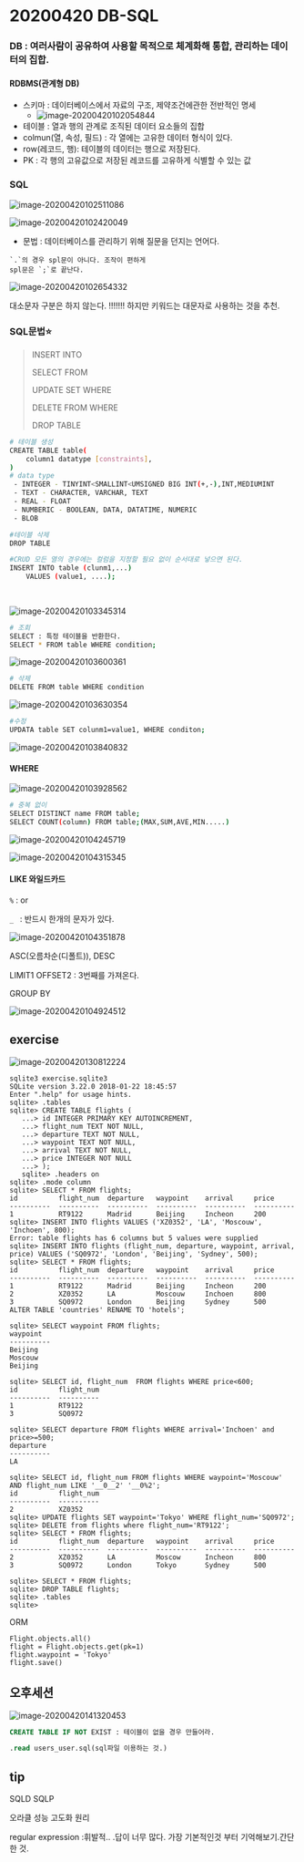 # 20200420 DB-SQL

### DB :  여러사람이 공유하여 사용할 목적으로 체계화해 통합, 관리하는 데이터의 집합.

#### RDBMS(관계형 DB)

- 스키마 : 데이터베이스에서 자료의 구조, 제약조건에관한 전반적인 명세
  - ![image-20200420102054844](assets/image-20200420102054844.png)
- 테이블 : 열과 행의 관계로 조직된 데이터 요소들의 집합
- colmun(열, 속성, 필드) : 각 열에는 고유한 데이터 형식이 있다.
- row(레코드, 행): 테이블의 데이터는 행으로 저장된다.
- PK : 각 행의 고유값으로 저장된 레코드를 고유하게 식별할 수 있는 값

### SQL

![image-20200420102511086](assets/image-20200420102511086.png)

![image-20200420102420049](assets/image-20200420102420049.png)

- 문법 :  데이터베이스를 관리하기 위해 질문을 던지는 언어다.

```bahs
`.`의 경우 spl문이 아니다. 조작이 편하게
spl문은 `;`로 끝난다.
```

![image-20200420102654332](assets/image-20200420102654332.png)

대소문자 구분은 하지 않는다. !!!!!!! 하지만 키워드는 대문자로 사용하는 것을 추천.

### SQL문법:star:

> INSERT INTO
>
> SELECT FROM
>
> UPDATE  SET WHERE
>
> DELETE FROM WHERE
>
> DROP TABLE

```bash
# 테이블 생성
CREATE TABLE table(
	column1 datatype [constraints],
)
# data type
 - INTEGER - TINYINT<SMALLINT<UMSIGNED BIG INT(+,-),INT,MEDIUMINT
 - TEXT - CHARACTER, VARCHAR, TEXT
 - REAL - FLOAT
 - NUMBERIC - BOOLEAN, DATA, DATATIME, NUMERIC
 - BLOB

#테이블 삭제
DROP TABLE

#CRUD 모든 열의 경우에는 컬럼을 지정할 필요 없이 순서대로 넣으면 된다.
INSERT INTO table (clunm1,...)
	VALUES (value1, ....);
	
	
```

![image-20200420103345314](assets/image-20200420103345314.png)

```bash
# 조회
SELECT : 특정 테이블을 반환한다.
SELECT * FROM table WHERE condition;
```

![image-20200420103600361](assets/image-20200420103600361.png)

```bash
# 삭제
DELETE FROM table WHERE condition
```

![image-20200420103630354](assets/image-20200420103630354.png)

```bash
#수정
UPDATA table SET colunm1=value1, WHERE conditon;
```

![image-20200420103840832](assets/image-20200420103840832.png)

#### WHERE

![image-20200420103928562](assets/image-20200420103928562.png)

```bash
# 중복 없이
SELECT DISTINCT name FROM table;
SELECT COUNT(column) FROM table;(MAX,SUM,AVE,MIN.....)
```

![image-20200420104245719](assets/image-20200420104245719.png)

![image-20200420104315345](assets/image-20200420104315345.png)

#### LIKE 와일드카드

`%` : or

`_ ` : 반드시 한개의 문자가 있다.

![image-20200420104351878](assets/image-20200420104351878.png)



ASC(오름차순(디폴트)), DESC

LIMIT1 OFFSET2 : 3번째를 가져온다.

GROUP BY

![image-20200420104924512](assets/image-20200420104924512.png)



## exercise

![image-20200420130812224](assets/image-20200420130812224.png)

```sqlite
sqlite3 exercise.sqlite3
SQLite version 3.22.0 2018-01-22 18:45:57
Enter ".help" for usage hints.
sqlite> .tables
sqlite> CREATE TABLE flights (
   ...> id INTEGER PRIMARY KEY AUTOINCREMENT,
   ...> flight_num TEXT NOT NULL,
   ...> departure TEXT NOT NULL,                                                                                                                                                                                        
   ...> waypoint TEXT NOT NULL,
   ...> arrival TEXT NOT NULL,
   ...> price INTEGER NOT NULL
   ...> );
   sqlite> .headers on
sqlite> .mode column
sqlite> SELECT * FROM flights;
id          flight_num  departure   waypoint    arrival     price     
----------  ----------  ----------  ----------  ----------  ----------
1           RT9122      Madrid      Beijing     Incheon     200       
sqlite> INSERT INTO flights VALUES ('XZ0352', 'LA', 'Moscouw', 'Inchoen', 800);
Error: table flights has 6 columns but 5 values were supplied
sqlite> INSERT INTO flights (flight_num, departure, waypoint, arrival, price) VALUES ('SQ0972', 'London', 'Beijing', 'Sydney', 500);
sqlite> SELECT * FROM flights;
id          flight_num  departure   waypoint    arrival     price     
----------  ----------  ----------  ----------  ----------  ----------
1           RT9122      Madrid      Beijing     Incheon     200       
2           XZ0352      LA          Moscouw     Inchoen     800       
3           SQ0972      London      Beijing     Sydney      500   
ALTER TABLE 'countries' RENAME TO 'hotels';

sqlite> SELECT waypoint FROM flights;                                                                                                                                                                                  
waypoint  
----------
Beijing   
Moscouw   
Beijing   

sqlite> SELECT id, flight_num  FROM flights WHERE price<600;                                                                                                                                                        
id          flight_num
----------  ----------
1           RT9122    
3           SQ0972    

sqlite> SELECT departure FROM flights WHERE arrival='Inchoen' and  price>=500;                                                                                                                                          
departure 
----------
LA        

sqlite> SELECT id, flight_num FROM flights WHERE waypoint='Moscouw' AND flight_num LIKE '__0__2' '__0%2';
id          flight_num
----------  ----------
2           XZ0352   
sqlite> UPDATE flights SET waypoint='Tokyo' WHERE flight_num='SQ0972';
sqlite> DELETE from flights where flight_num='RT9122';
sqlite> SELECT * FROM flights;
id          flight_num  departure   waypoint    arrival     price     
----------  ----------  ----------  ----------  ----------  ----------
2           XZ0352      LA          Moscow      Incheon     800       
3           SQ0972      London      Tokyo       Sydney      500 

sqlite> SELECT * FROM flights;
sqlite> DROP TABLE flights;
sqlite> .tables
sqlite> 
```



ORM

```django
Flight.objects.all()
flight = Flight.objects.get(pk=1)
flight.waypoint = 'Tokyo'
flight.save()

```



## 오후세션

![image-20200420141320453](assets/image-20200420141320453.png)



```sql
CREATE TABLE IF NOT EXIST : 테이블이 없을 경우 만들어라.

.read users_user.sql(sql파일 이용하는 것.)
```













## tip


SQLD SQLP

오라클 성능 고도화 원리

regular expression :휘발적.. .답이 너무 많다. 가장 기본적인것 부터 기억해보기.간단한 것. 